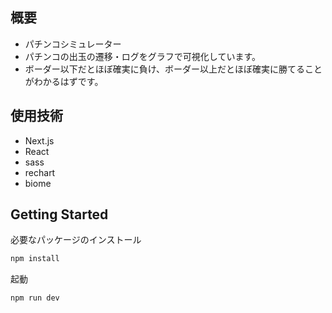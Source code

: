 ## 概要
- パチンコシミュレーター
- パチンコの出玉の遷移・ログをグラフで可視化しています。
- ボーダー以下だとほぼ確実に負け、ボーダー以上だとほぼ確実に勝てることがわかるはずです。

## 使用技術
- Next.js
- React
- sass
- rechart
- biome

## Getting Started
必要なパッケージのインストール
```bash
npm install
```

起動
```bash
npm run dev
```

